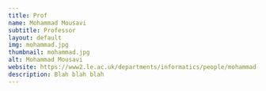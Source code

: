 ```yaml
---
title: Prof
name: Mohammad Mousavi
subtitle: Professor
layout: default
img: mohammad.jpg
thumbnail: mohammad.jpg
alt: Mohammad Mousavi
website: https://www2.le.ac.uk/departments/informatics/people/mohammad-mousavi
description: Blah blah blah
---
```

